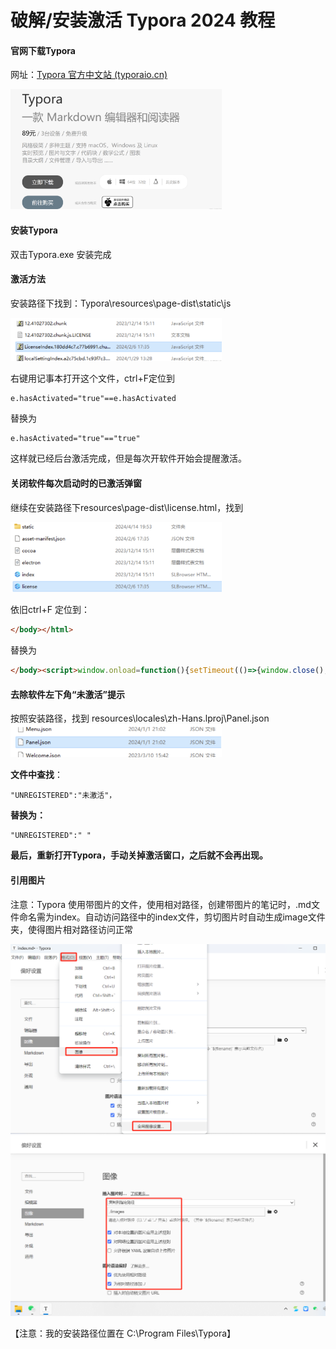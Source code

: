 # 破解/安装激活 Typora 2024 教程


#### 官网下载Typora

网址：[Typora 官方中文站 (typoraio.cn)](https://typoraio.cn/)

<img src="./images/image-20240811102353623.png" alt="image-20240811102353623" style="zoom: 33%;" />



#### 安装Typora

双击Typora.exe 安装完成

#### 激活方法

安装路径下找到：Typora\resources\page-dist\static\js

<img src="./images/image-20240811102419899.png" alt="image-20240811102419899" style="zoom: 33%;" />

右键用记事本打开这个文件，ctrl+F定位到

```
e.hasActivated="true"==e.hasActivated
```

替换为

```
e.hasActivated="true"=="true"
```

这样就已经后台激活完成，但是每次开软件开始会提醒激活。

#### 关闭软件每次启动时的已激活弹窗

继续在安装路径下resources\page-dist\license.html，找到

<img src="./images/image-20240811102519999.png" alt="image-20240811102519999" style="zoom:33%;" />

依旧ctrl+F 定位到：

```html
</body></html>
```

替换为 

```html
</body><script>window.οnlοad=function(){setTimeout(()=>{window.close();},5);}</script></html>
```

#### 去除软件左下角“未激活”提示

按照安装路径，找到 resources\locales\zh-Hans.lproj\Panel.json
<img src="./images/image-20240811102631359.png" alt="image-20240811102631359" style="zoom:33%;" />

**文件中查找**：

```
"UNREGISTERED":"未激活"，
```

**替换为：**

```
"UNREGISTERED":" "
```

**最后，重新打开Typora，手动关掉激活窗口，之后就不会再出现。**

#### 引用图片

注意：Typora 使用带图片的文件，使用相对路径，创建带图片的笔记时，.md文件命名需为index。自动访问路径中的index文件，剪切图片时自动生成image文件夹，使得图片相对路径访问正常

<img src="./images/1723342916837.jpg" alt="1723342916837" style="zoom:50%;" />

<img src="./images/image-20240811102216967.png" alt="image-20240811102216967" style="zoom: 50%;" />

【注意：我的安装路径位置在 C:\Program Files\Typora】

